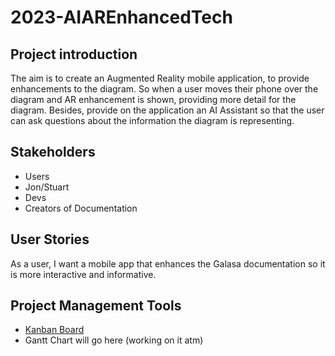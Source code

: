 # 2023-AIAREnhancedTech

## Project introduction

The aim is to create an Augmented Reality mobile  application, to provide enhancements to the diagram. So when a user moves their phone over the diagram and AR enhancement is shown, providing more detail for the diagram. Besides, provide on the application an AI Assistant so that the user can ask questions about the information the diagram is representing.

## Stakeholders

* Users
* Jon/Stuart
* Devs
* Creators of Documentation

## User Stories

As a user, I want a mobile app that enhances the Galasa documentation so it is more interactive and informative.

## Project Management Tools

* [Kanban Board](https://github.com/orgs/spe-uob/projects/137/)
* Gantt Chart will go here (working on it atm)
